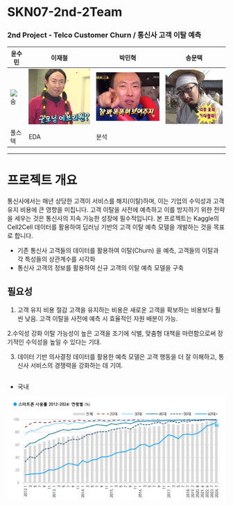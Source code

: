 # SKN07-2nd-2Team
### 2nd Project - Telco Customer Churn / 통신사 고객 이탈 예측

|윤수민|이재철|박민혁|송문택|
|---|---|---|---|
|![숨](https://github.com/SKNETWORKS-FAMILY-AICAMP/SKN07-2nd-2Team/blob/main/image/%EC%88%A8.jpg)|![나](https://github.com/SKNETWORKS-FAMILY-AICAMP/SKN07-2nd-2Team/blob/main/image/%EA%B5%BF%EB%AA%A8%EB%8B%9D.jpg)|![민](https://github.com/SKNETWORKS-FAMILY-AICAMP/SKN07-2nd-2Team/blob/main/image/%EB%AF%BC%ED%98%81.jpg)|![송](https://github.com/SKNETWORKS-FAMILY-AICAMP/SKN07-2nd-2Team/blob/main/image/dd.jpg)|
|풀스택|EDA|분석|

---

# 프로젝트 개요

통신사에서는 매년 상당한 고객이 서비스를 해지(이탈)하며, 이는 기업의 수익성과 고객 유지 비용에 큰 영향을 미칩니다. 고객 이탈을 사전에 예측하고 이를 방지하기 위한 전략을 세우는 것은 통신사의 지속 가능한 성장에 필수적입니다. 본 프로젝트는 Kaggle의 Cell2Cell 데이터를 활용하여 딥러닝 기반의 고객 이탈 예측 모델을 개발하는 것을 목표로 합니다.

* 기존 통신사 고객들의 데이터를 활용하여 이탈(Churn) 을 예측, 고객들의 이탈과 각 특성들의 상관계수를 시각화
* 통신사 고객의 정보를 활용하여 신규 고객의 이탈 예측 모델을 구축

## 필요성

1. 고객 유지 비용 절감
  고객을 유지하는 비용은 새로운 고객을 확보하는 비용보다 훨씬 낮음. 고객 이탈을 사전에 예측 시 효율적인 자원 배분이 가능.

2.수익성 강화
  이탈 가능성이 높은 고객을 조기에 식별, 맞춤형 대책을 마련함으로써 장기적인 수익성을 높일 수 있다는 기대.

3. 데이터 기반 의사결정
  데이터를 활용한 예측 모델은 고객 행동을 더 잘 이해하고, 통신사 서비스의 경쟁력을 강화하는 데 기여.


## 


* 국내  

![Gallup 국내 스마트폰 관련 조사 2012-2024](https://github.com/SKNETWORKS-FAMILY-AICAMP/SKN07-2nd-2Team/blob/main/image/%EC%8A%A4%EB%A7%88%ED%8A%B8%ED%8F%B0%20%EC%82%AC%EC%9A%A9%20%EC%B0%A8%ED%8A%B8.png)
